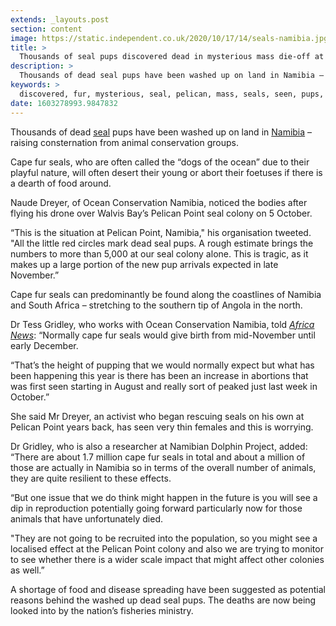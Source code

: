 ```yaml
--- 
extends: _layouts.post 
section: content 
image: https://static.independent.co.uk/2020/10/17/14/seals-namibia.jpg 
title: > 
  Thousands of seal pups discovered dead in mysterious mass die-off at colony in Namibia 
description: > 
  Thousands of dead seal pups have been washed up on land in Namibia – raising consternation from animal conservation groups.Naude Dreyer, of Ocean Conservation Namibia, noticed the bodies after flying his drone over Walvis Bay’s Pelican Point seal colony on 5 October.“This is the situation at Pelican Point, Namibia," his organisation tweeted.A rough estimate brings the numbers to more than 5,000 at our seal colony alone.Dr Tess Gridley, who works with Ocean Conservation Namibia, told Africa News: “Normally cape fur seals would give birth from mid-November until early December. 
keywords: > 
  discovered, fur, mysterious, seal, pelican, mass, seals, seen, pups, dieoff, point, conservation, dead, colony, namibia, thousands, ocean 
date: 1603278993.9847832 
--- 
```

<div><p class="sc-pHJJA iocNwz above-article-prompt-donations"></p><p>Thousands of dead <a href="https://www.independent.co.uk/topic/seals">seal</a> pups have been washed up on land in <a href="https://www.independent.co.uk/topic/namibia">Namibia</a> &#8211; raising consternation from animal conservation groups.</p><p>Cape fur seals, who are often called the &#8220;dogs of the ocean&#8221; due to their playful nature, will often desert their young or abort their foetuses if there is a dearth of food around.</p><p></p><p>Naude Dreyer, of Ocean Conservation Namibia, noticed the bodies after flying his drone over Walvis Bay&#8217;s Pelican Point seal colony on 5 October.</p><p id="article-im-prompt"></p><p>&#8220;This is the situation at Pelican Point, Namibia," his organisation tweeted. "All the little red circles mark dead seal pups. A rough estimate brings the numbers to more than 5,000 at our seal colony alone. This is tragic, as it makes up a large portion of the new pup arrivals expected in late November.&#8221;</p><p></p><p>Cape fur seals can predominantly be found along the coastlines of Namibia and South Africa &#8211; stretching to the southern tip of Angola in the north.</p><p></p><p>Dr Tess Gridley, who works with Ocean Conservation Namibia, told <a rel="nofollow" href="https://www.africanews.com/2020/10/16/1000s-of-aborted-seal-pups-mysteriously-wash-ashore-the-namibian-coast/"><i>Africa News</i></a>: &#8220;Normally cape fur seals would give birth from mid-November until early December.</p><p>&#8220;That&#8217;s the height of pupping that we would normally expect but what has been happening this year is there has been an increase in abortions that was first seen starting in August and really sort of peaked just last week in October.&#8221;</p><p id="taboola-carousel-thumbnails"></p><p>She said Mr Dreyer, an activist who began rescuing seals on his own at Pelican Point years back, has seen very thin females and this is worrying.</p><p>Dr Gridley, who is also a researcher at Namibian Dolphin Project, added: &#8220;There are about 1.7 million cape fur seals in total and about a million of those are actually in Namibia so in terms of the overall number of animals, they are quite resilient to these effects.</p><p>&#8220;But one issue that we do think might happen in the future is you will see a dip in reproduction potentially going forward particularly now for those animals that have unfortunately died.&#160;</p><p>"They are not going to be recruited into the population, so you might see a localised effect at the Pelican Point colony and also we are trying to monitor to see whether there is a wider scale impact that might affect other colonies as well.&#8221;</p><p>A shortage of food and disease spreading have been suggested as potential reasons behind the washed up dead seal pups. The deaths are now being looked into by the nation&#8217;s fisheries ministry.</p><p class="sc-ptCms fzKffT"></p></div>
